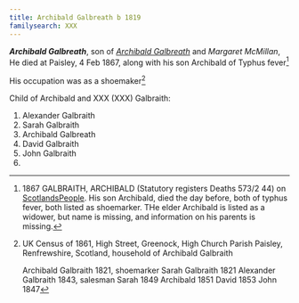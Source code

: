 ```yaml
---
title: Archibald Galbreath b 1819
familysearch: XXX
---
```

***Archibald Galbreath***, son of *[Archibald Galbreath](/people/galbreath-archibald-1798.md)* and *Margaret McMillan*,  He died at Paisley, 4 Feb 1867, along with his son Archibald of Typhus fever[^death]

His occupation was as a shoemaker[^1861]

Child of Archibald and XXX (XXX) Galbraith:

1. Alexander Galbraith
2. Sarah Galbraith
3. Archibald Galbreath
4. David Galbraith
5. John Galbraith
6. 

[^1861]: UK Census of 1861, High Street, Greenock, High Church Parish Paisley, Renfrewshire, Scotland, household of Archibald Galbraith

    Archibald Galbraith 1821, shoemarker
    Sarah Galbraith 1821
    Alexander Galbraith 1843, salesman
    Sarah 1849
    Archibald 1851
    David 1853
    John 1847

[^death]:  1867 GALBRAITH, ARCHIBALD (Statutory registers Deaths 573/2 44) on [ScotlandsPeople](https://www.scotlandspeople.gov.uk/view-image/nrs_stat_deaths/982697).  His son Archibald, died the day before, both of typhus fever, both listed as shoemarker.  THe elder Archibald is listed as a widower, but name is missing, and information on his parents is missing.

